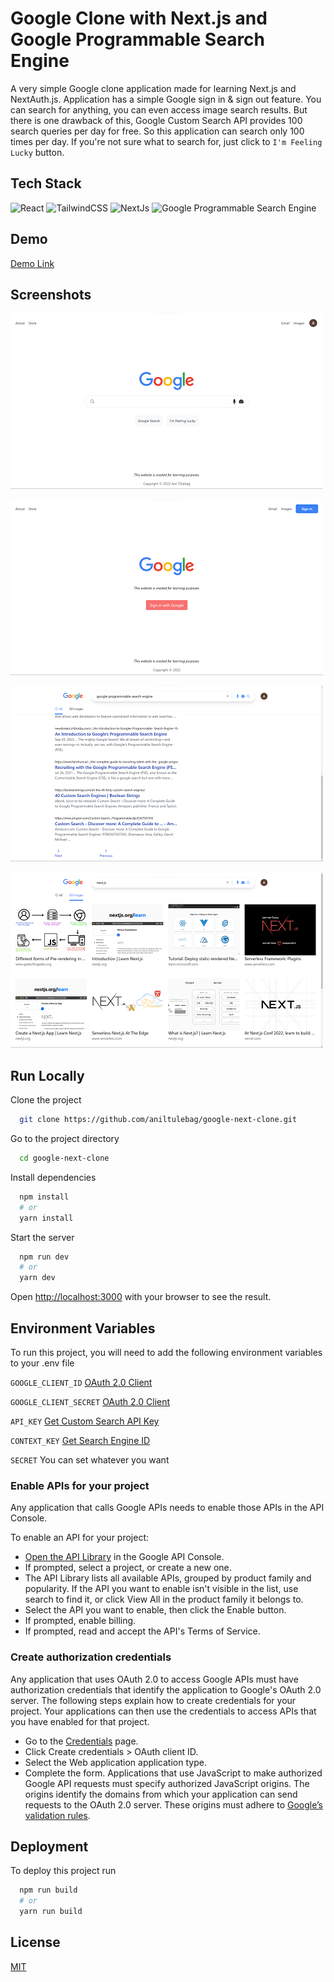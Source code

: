 # Google Clone with Next.js and Google Programmable Search Engine

A very simple Google clone application made for learning Next.js and NextAuth.js. Application has a simple Google sign in & sign out feature. You can search for anything, you can even access image search results. But there is one drawback of this, Google Custom Search API provides 100 search queries per day for free. So this application can search only 100 times per day. If you're not sure what to search for, just click to `I'm Feeling Lucky` button.

## Tech Stack

<p align="left">
<img src="https://raw.githubusercontent.com/danielcranney/readme-generator/main/public/icons/skills/react-colored.svg" width="36" height="36" alt="React" title="React" />
<img src="https://raw.githubusercontent.com/danielcranney/readme-generator/main/public/icons/skills/tailwindcss-colored.svg" width="36" height="36" alt="TailwindCSS" title="Tailwind CSS" />
<img src="https://raw.githubusercontent.com/danielcranney/readme-generator/main/public/icons/skills/nextjs-colored.svg" width="36" height="36" alt="NextJs" title="Next.js" />
<img src="https://cdn.jsdelivr.net/gh/devicons/devicon/icons/google/google-original.svg" width="36" height="36" alt="Google Programmable Search Engine" title="Google Programmable Search Engine" />
</p>

## Demo

[Demo Link](https://google-next-clone-three.vercel.app/)

## Screenshots

![App Screenshot](screenshot-1.png)

![App Screenshot](screenshot-2.png)

![App Screenshot](screenshot-3.png)

![App Screenshot](screenshot-4.png)

## Run Locally

Clone the project

```bash
  git clone https://github.com/aniltulebag/google-next-clone.git
```

Go to the project directory

```bash
  cd google-next-clone
```

Install dependencies

```bash
  npm install
  # or
  yarn install
```

Start the server

```bash
  npm run dev
  # or
  yarn dev
```

Open [http://localhost:3000](http://localhost:3000) with your browser to see the result.

## Environment Variables

To run this project, you will need to add the following environment variables to your .env file

`GOOGLE_CLIENT_ID` [OAuth 2.0 Client](https://developers.google.com/identity/protocols/oauth2/javascript-implicit-flow#creatingcred)

`GOOGLE_CLIENT_SECRET` [OAuth 2.0 Client](https://developers.google.com/identity/protocols/oauth2/javascript-implicit-flow#creatingcred)

`API_KEY` [Get Custom Search API Key](https://developers.google.com/custom-search/v1/introduction#identify_your_application_to_google_with_api_key)

`CONTEXT_KEY` [Get Search Engine ID](https://programmablesearchengine.google.com/controlpanel/create)

`SECRET` You can set whatever you want

### Enable APIs for your project

Any application that calls Google APIs needs to enable those APIs in the API Console.

To enable an API for your project:

- [Open the API Library](https://console.developers.google.com/apis/library) in the Google API Console.
- If prompted, select a project, or create a new one.
- The API Library lists all available APIs, grouped by product family and popularity. If the API you want to enable isn't visible in the list, use search to find it, or click View All in the product family it belongs to.
- Select the API you want to enable, then click the Enable button.
- If prompted, enable billing.
- If prompted, read and accept the API's Terms of Service.

### Create authorization credentials

Any application that uses OAuth 2.0 to access Google APIs must have authorization credentials that identify the application to Google's OAuth 2.0 server. The following steps explain how to create credentials for your project. Your applications can then use the credentials to access APIs that you have enabled for that project.

- Go to the [Credentials](https://console.developers.google.com/apis/credentials) page.
- Click Create credentials > OAuth client ID.
- Select the Web application application type.
- Complete the form. Applications that use JavaScript to make authorized Google API requests must specify authorized JavaScript origins. The origins identify the domains from which your application can send requests to the OAuth 2.0 server. These origins must adhere to [Google’s validation rules](https://developers.google.com/identity/protocols/oauth2/javascript-implicit-flow#origin-validation).

## Deployment

To deploy this project run

```bash
  npm run build
  # or
  yarn run build
```

## License

[MIT](https://choosealicense.com/licenses/mit/)
